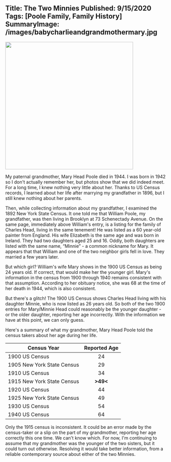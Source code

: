 Title: The Two Minnies
Published: 9/15/2020
Tags: [Poole Family, Family History]
SummaryImage: /images/babycharlieandgrandmothermary.jpg
---
<img class="left" height=400 src="/images/babycharlieandgrandmothermary.jpg">

My paternal grandmother, Mary Head Poole died in 1944. I was born in 1942 so I don't actually
remember her, but photos show that we did indeed meet. For a long time, I knew nothing very little
about her. Thanks to US Census records, I learned about her life after marrying my grandfather
in 1896, but I still knew nothing about her parents.

Then, while collecting information about my grandfather, I examined the 1892 New York State Census.
It one told me that William Poole, my grandfather, was then living in Brooklyn at 73 Schenectady
Avenue. On the same page, immediately above William's entry, is a listing for the family
of Charles Head, living in the same tenement! He was listed as a 60 year-old painter from England.
His wife Elizabeth is the same age and was born in Ireland. They had two daughters aged 25 and 16.
Oddly, both daughters are listed with the same name, “Minnie” - a common nickname for Mary. It
appears that that William and one of the two neighbor girls fell in love. They married a few years
later.

But which girl? William's wife Mary shows in the 1900 US Census as being 24 years old. If correct,
that would make her the younger girl. Mary's information in the census from 1900 through 1940 remains
consistent with that assumption. According to her obituary notice, she was 68 at the time of her death in 1944, which is also consistent.

But there's a glitch! The 1900 US Census shows Charles Head living with his daughter Minnie, who is
now listed as 26 years old. So both of the two 1900 entries for Mary/Minnie Head could reasonably be
the younger daughter - or the older daughter, reporting her age incorrectly. With the information we
have at this point, we can only guess.

Here's a summary of what my grandmother, Mary Head Poole told the census takers about her age during her life.

| Census Year                | Reported Age |
| -------------------------- | :----------: |
| 1900 US Census             |      24      |
| 1905 New York State Census |      29      |
| 1910 US Census             |      34      |
| 1915 New York State Census |   **>49<**   |
| 1920 US Census             |      44      |
| 1925 New York State Census |      49      |
| 1930 US Census             |      54      |
| 1940 US Census             |      64      |

Only the 1915 census is inconsistent. It could be an error made by the census-taker or a slip
on the part of my grandmother, reporting her age correctly this one time. We can't know which.
For now, I'm continuing to assume that my grandmother was the younger of the two sisters, but it
could turn out otherwise. Resolving it would take better information, from a reliable contemporary
source about either of the two Minnies.
